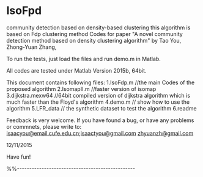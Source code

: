 # IsoFpd
community detection based on density-based clustering
this algorithm is based on Fdp clustering method
Codes for paper "A novel community detection method based on density clustering algorithm" by Tao You, Zhong-Yuan Zhang, 

To run the tests, just load the files and run demo.m in Matlab.

All codes are tested under Matlab Version 2015b, 64bit.

This document contains following files:
1.IsoFdp.m      //the main Codes of the proposed algorithm
2.IsomapII.m    //faster version of isomap
3.dijkstra.mexw64   //64bit compiled version of dijkstra algorithm which is much faster than the Floyd's algorithm
4.demo.m        //  show how to use the algorithm
5.LFR_data      //  the synthetic dataset to test the algorithm
6.readme

Feedback is very welcome. If you have found a bug, or have any problems or
commnets, please write to:
isaacyou@email.cufe.edu.cn;isaactyou@gmail.com
zhyuanzh@gmail.com

12/11/2015

Have fun!

%%------------------------------------------------
